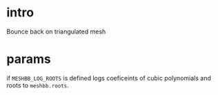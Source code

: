# intro

Bounce back on triangulated mesh

# params

if `MESHBB_LOG_ROOTS` is defined logs coeficeints of cubic polynomials
and roots to `meshbb.roots`.
